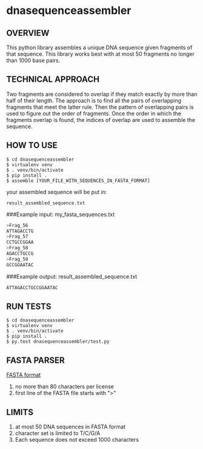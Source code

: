 # dnasequenceassembler

## OVERVIEW

This python library assembles a unique DNA sequence given fragments of that sequence.
This library works best with at most 50 fragments no longer than 1000 base pairs.

## TECHNICAL APPROACH

Two fragments are considered to overlap if they match exactly by more than half of their length. The approach is to find all the pairs of overlapping fragments that meet the latter rule. Then the pattern of overlapping pairs is used to figure out the order of fragments. Once the order in which the fragments overlap is found, the indices of overlap are used to assemble the sequence.

## HOW TO USE

```shell
$ cd dnasequenceassembler
$ virtualenv venv
$ . venv/bin/activate
$ pip install .
$ assemble [YOUR_FILE_WITH_SEQUENCES_IN_FASTA_FORMAT]
```

your assembled sequence will be put in:
```shell
result_assembled_sequence.txt
```

###Example input:
my_fasta_sequences.txt
```python
>Frag_56
ATTAGACCTG
>Frag_57
CCTGCCGGAA
>Frag_58
AGACCTGCCG
>Frag_59
GCCGGAATAC
```

###Example output:
result_assembled_sequence.txt
```python
ATTAGACCTGCCGGAATAC
```

## RUN TESTS

```shell
$ cd dnasequenceassembler
$ virtualenv venv
$ . venv/bin/activate
$ pip install .
$ py.test dnasequenceassembler/test.py
```

## FASTA PARSER
[FASTA format](https://en.wikipedia.org/wiki/FASTA_format)

1. no more than 80 characters per license
2. first line of the FASTA file starts with ">"


## LIMITS

1. at most 50 DNA sequences in FASTA format
2. character set is limited to T/C/G/A
3. Each sequence does not exceed 1000 characters
